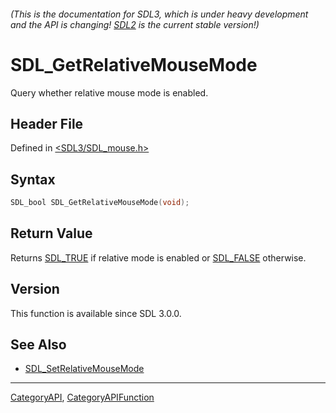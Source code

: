 ###### (This is the documentation for SDL3, which is under heavy development and the API is changing! [SDL2](https://wiki.libsdl.org/SDL2/) is the current stable version!)
# SDL_GetRelativeMouseMode

Query whether relative mouse mode is enabled.

## Header File

Defined in [<SDL3/SDL_mouse.h>](https://github.com/libsdl-org/SDL/blob/main/include/SDL3/SDL_mouse.h)

## Syntax

```c
SDL_bool SDL_GetRelativeMouseMode(void);

```

## Return Value

Returns [SDL_TRUE](SDL_TRUE) if relative mode is enabled or
[SDL_FALSE](SDL_FALSE) otherwise.

## Version

This function is available since SDL 3.0.0.

## See Also

- [SDL_SetRelativeMouseMode](SDL_SetRelativeMouseMode)

----
[CategoryAPI](CategoryAPI), [CategoryAPIFunction](CategoryAPIFunction)

